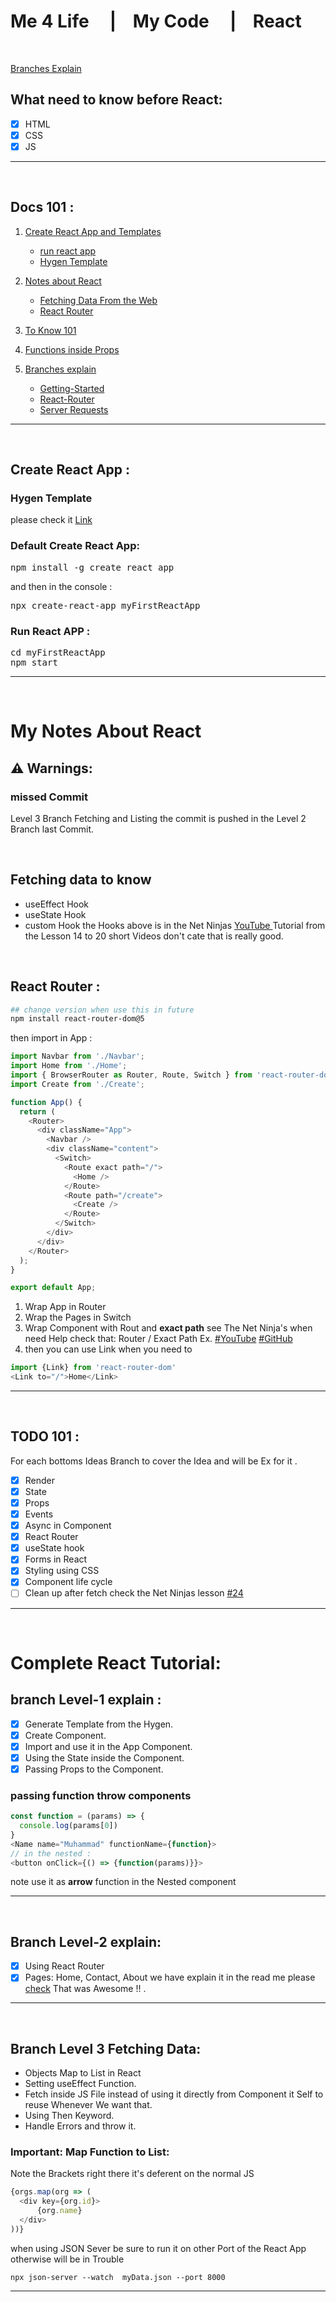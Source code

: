 
# Me 4 Life &nbsp;&nbsp;&nbsp;  |&nbsp;&nbsp;&nbsp; My Code &nbsp;&nbsp;&nbsp;  |&nbsp;&nbsp;&nbsp; React   
<br>

[Branches Explain](#complete-react-tutorial)

## What need to know before React: 
- [x] HTML
- [x] CSS
- [x] JS
---
<br>


## Docs 101 : 
1. [Create React App and Templates](#create-react-app-)
   - [run react app](#run-react-app-)
   - [Hygen Template](#hygen-template)

2. [Notes about React](#my-notes-about-react)
   - [Fetching Data From the Web](#fetching-data-to-know)
   - [React Router](#react-router-)

3. [To Know 101](#todo-101-)
4. [Functions inside Props ](#passing-function-throw-components)
5. [Branches explain](#complete-react-tutorial)
   - [Getting-Started](#branch-level-1-explain-)
   - [React-Router](#branch-level-2-explain)
   - [Server Requests](#branch-level-3-fetching-data)

---
<br>

## Create React App : 

### Hygen Template
please check it [Link](https://github.com/Hazim6163/Generators#generate-starter-react-app)

### Default Create React App:
<pre>
npm install -g create react app
</pre>
and then in the console : 
<pre>
npx create-react-app myFirstReactApp
</pre>

### Run React APP : 

<pre>
cd myFirstReactApp
npm start
</pre>



---
<br>

# My Notes About React

## ⚠ Warnings:
### missed Commit 
Level 3 Branch Fetching and Listing the  commit is pushed in the Level 2 Branch last Commit.

<br />

## Fetching data to know
- useEffect Hook 
- useState Hook 
- custom Hook 
the Hooks above is in the Net Ninjas [YouTube ](https://www.youtube.com/watch?v=gv9ugDJ1ynU&list=PL4cUxeGkcC9gZD-Tvwfod2gaISzfRiP9d&index=14) Tutorial from the Lesson 14 to 20 short Videos don't cate that is really good. 

<br />

## React Router : 
``` bash
## change version when use this in future
npm install react-router-dom@5
```
then import in App : 
``` js
import Navbar from './Navbar';
import Home from './Home';
import { BrowserRouter as Router, Route, Switch } from 'react-router-dom';
import Create from './Create';

function App() {
  return (
    <Router>
      <div className="App">
        <Navbar />
        <div className="content">
          <Switch>
            <Route exact path="/">
              <Home />
            </Route>
            <Route path="/create">
              <Create />
            </Route>
          </Switch>
        </div>
      </div>
    </Router>
  );
}

export default App;
```
1. Wrap App in Router 
2. Wrap the Pages in Switch 
3. Wrap Component with Rout and **exact path** see The Net Ninja's when need Help check that: Router / Exact Path Ex. [#YouTube](https://www.youtube.com/watch?v=EmUa_tcSM-k&list=PL4cUxeGkcC9gZD-Tvwfod2gaISzfRiP9d&index=22) [#GitHub](https://github.com/iamshaunjp/Complete-React-Tutorial/tree/lesson-22)
4. then you can use Link when you need to 
  ``` js
  import {Link} from 'react-router-dom'
  <Link to="/">Home</Link>
  ```
   
---
<br>

## TODO 101 : 
For each bottoms Ideas Branch to cover the Idea and will be Ex for it .

- [x] Render  
- [x] State 
- [x] Props 
- [x] Events 
- [x] Async in Component 
- [x] React Router
- [x] useState hook
- [x] Forms in React 
- [x] Styling using CSS
- [x] Component life cycle
- [ ] Clean up after fetch check the Net Ninjas lesson [#24](https://www.youtube.com/watch?v=aKOQtGLT-Yk&list=PL4cUxeGkcC9gZD-Tvwfod2gaISzfRiP9d&index=24) 

---
<br />

# Complete React Tutorial: 

## branch Level-1 explain :
- [x] Generate Template from the Hygen.
- [x] Create Component.
- [x] Import and use it in the App Component.
- [x] Using the State inside the Component.
- [x] Passing Props to the Component. 

### passing function throw components
```js
const function = (params) => {
  console.log(params[0])
}
<Name name="Muhammad" functionName={function}>
// in the nested : 
<button onClick={() => {function(params)}}>
```

note use it as **arrow** function in the Nested component

---
<br>

## Branch Level-2 explain:
- [x] Using React Router 
- [x] Pages: Home, Contact, About
  we have explain it in the read me please [check](#react-router-)
  That was Awesome !! .  
---
<br>

## Branch Level 3 Fetching Data:
- Objects Map to List in React  
- Setting useEffect Function.
- Fetch inside JS File instead of using it directly from Component it Self to reuse Whenever We want that.
- Using Then Keyword.  
- Handle Errors and throw it.

### Important:  Map Function to List: 
Note the Brackets right there it's deferent on the normal JS
```js 
{orgs.map(org => (
  <div key={org.id}>
      {org.name}
  </div>
))}
```
when using JSON Sever be sure to run it on other Port of the React App otherwise will be in Trouble
```bach
npx json-server --watch  myData.json --port 8000 
```
---
<br>


